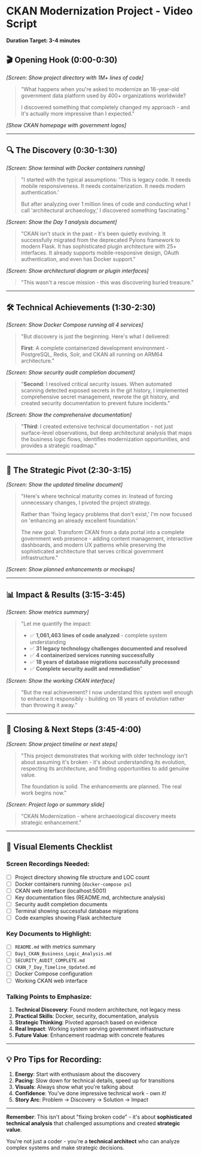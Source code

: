 # CKAN Modernization Project - Video Script
**Duration Target: 3-4 minutes**

## 🎬 **Opening Hook (0:00-0:30)**

*[Screen: Show project directory with 1M+ lines of code]*

> "What happens when you're asked to modernize an 18-year-old government data platform used by 400+ organizations worldwide?
>
> I discovered something that completely changed my approach - and it's actually more impressive than I expected."

*[Show CKAN homepage with government logos]*

---

## 🔍 **The Discovery (0:30-1:30)**

*[Screen: Show terminal with Docker containers running]*

> "I started with the typical assumptions: 'This is legacy code. It needs mobile responsiveness. It needs containerization. It needs modern authentication.'
>
> But after analyzing over 1 million lines of code and conducting what I call 'architectural archaeology,' I discovered something fascinating."

*[Screen: Show the Day 1 analysis document]*

> "CKAN isn't stuck in the past - it's been quietly evolving. It successfully migrated from the deprecated Pylons framework to modern Flask. It has sophisticated plugin architecture with 25+ interfaces. It already supports mobile-responsive design, OAuth authentication, and even has Docker support."

*[Screen: Show architectural diagram or plugin interfaces]*

> "This wasn't a rescue mission - this was discovering buried treasure."

---

## 🛠️ **Technical Achievements (1:30-2:30)**

*[Screen: Show Docker Compose running all 4 services]*

> "But discovery is just the beginning. Here's what I delivered:
>
> **First**: A complete containerized development environment - PostgreSQL, Redis, Solr, and CKAN all running on ARM64 architecture."

*[Screen: Show security audit completion document]*

> "**Second**: I resolved critical security issues. When automated scanning detected exposed secrets in the git history, I implemented comprehensive secret management, rewrote the git history, and created security documentation to prevent future incidents."

*[Screen: Show the comprehensive documentation]*

> "**Third**: I created extensive technical documentation - not just surface-level observations, but deep architectural analysis that maps the business logic flows, identifies modernization opportunities, and provides a strategic roadmap."

---

## 🎯 **The Strategic Pivot (2:30-3:15)**

*[Screen: Show the updated timeline document]*

> "Here's where technical maturity comes in: Instead of forcing unnecessary changes, I pivoted the project strategy.
>
> Rather than 'fixing legacy problems that don't exist,' I'm now focused on 'enhancing an already excellent foundation.'
>
> The new goal: Transform CKAN from a data portal into a complete government web presence - adding content management, interactive dashboards, and modern UX patterns while preserving the sophisticated architecture that serves critical government infrastructure."

*[Screen: Show planned enhancements or mockups]*

---

## 📊 **Impact & Results (3:15-3:45)**

*[Screen: Show metrics summary]*

> "Let me quantify the impact:
>
> - ✅ **1,061,463 lines of code analyzed** - complete system understanding
> - ✅ **31 legacy technology challenges documented and resolved**
> - ✅ **4 containerized services running successfully**
> - ✅ **18 years of database migrations successfully processed**
> - ✅ **Complete security audit and remediation**"

*[Screen: Show the working CKAN interface]*

> "But the real achievement? I now understand this system well enough to enhance it responsibly - building on 18 years of evolution rather than throwing it away."

---

## 🚀 **Closing & Next Steps (3:45-4:00)**

*[Screen: Show project timeline or next steps]*

> "This project demonstrates that working with older technology isn't about assuming it's broken - it's about understanding its evolution, respecting its architecture, and finding opportunities to add genuine value.
>
> The foundation is solid. The enhancements are planned. The real work begins now."

*[Screen: Project logo or summary slide]*

> "CKAN Modernization - where archaeological discovery meets strategic enhancement."

---

## 🎥 **Visual Elements Checklist**

### **Screen Recordings Needed:**
- [ ] Project directory showing file structure and LOC count
- [ ] Docker containers running (`docker-compose ps`)
- [ ] CKAN web interface (localhost:5001)
- [ ] Key documentation files (README.md, architecture analysis)
- [ ] Security audit completion documents
- [ ] Terminal showing successful database migrations
- [ ] Code examples showing Flask architecture

### **Key Documents to Highlight:**
- [ ] `README.md` with metrics summary
- [ ] `Day1_CKAN_Business_Logic_Analysis.md`
- [ ] `SECURITY_AUDIT_COMPLETE.md`
- [ ] `CKAN_7_Day_Timeline_Updated.md`
- [ ] Docker Compose configuration
- [ ] Working CKAN web interface

### **Talking Points to Emphasize:**
1. **Technical Discovery**: Found modern architecture, not legacy mess
2. **Practical Skills**: Docker, security, documentation, analysis
3. **Strategic Thinking**: Pivoted approach based on evidence
4. **Real Impact**: Working system serving government infrastructure
5. **Future Value**: Enhancement roadmap with concrete features

---

## 💡 **Pro Tips for Recording:**

1. **Energy**: Start with enthusiasm about the discovery
2. **Pacing**: Slow down for technical details, speed up for transitions
3. **Visuals**: Always show what you're talking about
4. **Confidence**: You've done impressive technical work - own it!
5. **Story Arc**: Problem → Discovery → Solution → Impact

---

**Remember**: This isn't about "fixing broken code" - it's about **sophisticated technical analysis** that challenged assumptions and created **strategic value**.

You're not just a coder - you're a **technical architect** who can analyze complex systems and make strategic decisions.
